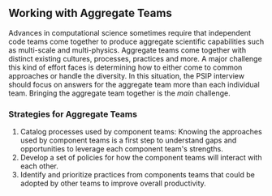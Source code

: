 ## Working with Aggregate Teams

Advances in computational science sometimes require that independent code teams come together to produce aggregate scientific capabilities such as multi-scale and multi-physics.  Aggregate teams come together with distinct existing cultures, processes, practices and more.  A major challenge this kind of effort faces is determining how to either come to common approaches or handle the diversity.  In this situation, the PSIP interview should focus on answers for the aggregate team more than each individual team.  Bringing the aggregate team together is the _main_ challenge.

### Strategies for Aggregate Teams
1. Catalog processes used by component teams: Knowing the approaches used by component teams is a first step to understand gaps and opportunities to leverage each component team's strengths.
1. Develop a set of policies for how the component teams will interact with each other.
1. Identify and prioritize practices from components teams that could be adopted by other teams to improve overall productivity.
